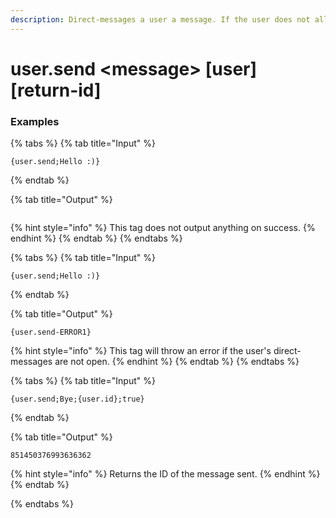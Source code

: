 ```yaml
---
description: Direct-messages a user a message. If the user does not allow direct-messages from guild members, this will throw an error.
---
```


# user.send &lt;message> [user] [return-id]

### Examples

{% tabs %}
{% tab title="Input" %}

```text
{user.send;Hello :)}
```

{% endtab %}

{% tab title="Output" %}

```text

```

{% hint style="info" %}
This tag does not output anything on success.
{% endhint %}
{% endtab %}
{% endtabs %}

{% tabs %}
{% tab title="Input" %}

```text
{user.send;Hello :)}
```

{% endtab %}

{% tab title="Output" %}

```text
{user.send-ERROR1}
```

{% hint style="info" %}
This tag will throw an error if the user's direct-messages are not open.
{% endhint %}
{% endtab %}
{% endtabs %}

{% tabs %}
{% tab title="Input" %}

```text
{user.send;Bye;{user.id};true}
```

{% endtab %}

{% tab title="Output" %}

```text
851450376993636362
```

{% hint style="info" %}
Returns the ID of the message sent.
{% endhint %}
{% endtab %}

{% endtabs %}
